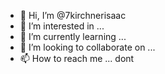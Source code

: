 - 👋 Hi, I’m @7kirchnerisaac
- 👀 I’m interested in ...
- 🌱 I’m currently learning ...
- 💞️ I’m looking to collaborate on ...
- 📫 How to reach me ... dont

<!---
7kirchnerisaac/7kirchnerisaac is a ✨ special ✨ repository because its `README.md` (this file) appears on your GitHub profile.
You can click the Preview link to take a look at your changes.
--->
